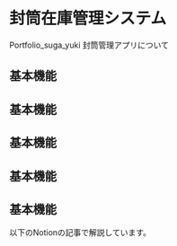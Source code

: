 # 封筒在庫管理システム
Portfolio_suga_yuki
封筒管理アプリについて

## 基本機能

## 基本機能

## 基本機能

## 基本機能

## 基本機能



以下のNotionの記事で解説しています。
